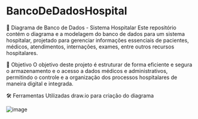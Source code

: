 # BancoDeDadosHospital
🏥 Diagrama de Banco de Dados - Sistema Hospitalar Este repositório contém o diagrama e a modelagem do banco de dados para um sistema hospitalar, projetado para gerenciar informações essenciais de pacientes, médicos, atendimentos, internações, exames, entre outros recursos hospitalares.

📌 Objetivo
O objetivo deste projeto é estruturar de forma eficiente e segura o armazenamento e o acesso a dados médicos e administrativos, permitindo o controle e a organização dos processos hospitalares de maneira digital e integrada.

🛠️ Ferramentas Utilizadas
draw.io para criação do diagrama

 ![image](https://github.com/user-attachments/assets/60004282-bfb6-4b41-a8f3-20a2a67c08a6)
 


